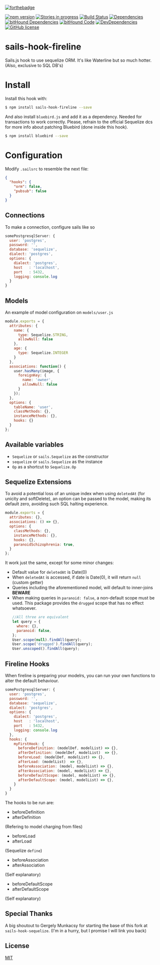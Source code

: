 [![forthebadge](http://forthebadge.com/images/badges/built-by-codebabes.svg)](https://jaque.me/)

[![npm version](https://badge.fury.io/js/sails-hook-fireline.svg)](http://badge.fury.io/js/sails-hook-fireline)
[![Stories in progress](https://img.shields.io/waffle/label/malpercio/sails-hook-fireline/in%20progress.svg)](https://waffle.io/malpercio/sails-hook-fireline)
[![Build Status](https://travis-ci.org/malpercio/sails-hook-fireline.svg?branch=master)](https://travis-ci.org/malpercio/sails-hook-fireline)
[![Dependencies](https://david-dm.org/malpercio/sails-hook-fireline.svg)](https://travis-ci.org/malpercio/sails-hook-fireline)
[![bitHound Dependencies](https://www.bithound.io/github/malpercio/sails-hook-fireline/badges/dependencies.svg)](https://www.bithound.io/github/malpercio/sails-hook-fireline/master/dependencies/npm)
[![bitHound Code](https://www.bithound.io/github/malpercio/sails-hook-fireline/badges/code.svg)](https://www.bithound.io/github/malpercio/sails-hook-fireline)
[![DevDependencies](https://david-dm.org/malpercio/sails-hook-fireline/dev-status.svg)](https://david-dm.org/malpercio/sails-hook-fireline)
[![GitHub license](https://img.shields.io/badge/license-MIT-blue.svg)](https://raw.githubusercontent.com/malpercio/sails-hook-fireline/master/LICENSE)


# sails-hook-fireline
Sails.js hook to use sequelize ORM.
It's like Waterline but so much hotter. (Also, exclusive to SQL DB's)


# Install

Install this hook with:

```bash
$ npm install sails-hook-fireline --save
```

And also install `bluebird.js` and add it as a dependency.
Needed for transactions to work correctly. Please, refrain to the official
Sequelize dcs for more info about patching Bluebird (done inside this hook).

```bash
$ npm install bluebird --save
```

# Configuration

Modify `.sailsrc` to resemble the next file:
```json
{
  "hooks": {
    "orm": false,
    "pubsub": false
  }
}
```

## Connections
To make a connection, configure sails like so
```javascript
somePostgresqlServer: {
  user: 'postgres',
  password: '',
  database: 'sequelize',
  dialect: 'postgres',
  options: {
    dialect: 'postgres',
    host   : 'localhost',
    port   : 5432,
    logging: console.log
  }
}
```

## Models
An example of model configuration on `models/user.js`
```javascript
module.exports = {
  attributes: {
    name: {
      type: Sequelize.STRING,
      allowNull: false
    },
    age: {
      type: Sequelize.INTEGER
    }
  },
  associations: function() {
    user.hasMany(image, {
      foreignKey: {
        name: 'owner',
        allowNull: false
      }
    });
  },
  options: {
    tableName: 'user',
    classMethods: {},
    instanceMethods: {},
    hooks: {}
  }
};
```

## Available variables

* `Sequelize` or `sails.Sequelize` as the constructor
* `sequelize` or `sails.Sequelize` as the instance
* `Op` as a shortcut to `Sequelize.Op`

## Sequelize Extensions
To avoid a potential loss of an unique index when using `deletedAt` (for unicity and softDelete),
an option can be passed to the model, making its default zero, avoiding such SQL halting experience.

```javascript
module.exports = {
  attributes: {},
  associations: () => {},
  options: {
    classMethods: {},
    instanceMethods: {},
    hooks: {},
    paranoidSchizophrenia: true,
  }
};
```
It work just the same, except for some minor changes:
* Default value for `deletedAt` is Date(0)
* When `deletedAt` is accessed, if date is Date(0), it will return `null` (custom getter)
* Queries including the aforementioned model, will default to inner-joins **BEWARE**
* When making queries in `paranoid: false`, a non-default scope must be used.
  This package provides the `drugged` scope that has no effect whatsoever.
  ```js
  //All three are equivalent
  let query = {
    where: {},
    paranoid: false,
  };
  User.scope(null).findAll(query);
  User.scope('drugged').findAll(query);
  User.unscoped().findAll(query);

  ```
## Fireline Hooks
When fireline is preparing your modelrs, you can run your own functions to alter the default behaviour.

```javascript
somePostgresqlServer: {
  user: 'postgres',
  password: '',
  database: 'sequelize',
  dialect: 'postgres',
  options: {
    dialect: 'postgres',
    host   : 'localhost',
    port   : 5432,
    logging: console.log
  },
  hooks: {
    myFirstHook: {
      beforeDefinition: (modelDef, modelList) => {},
      afterDefinition: (modelDef, modelList)  => {},
      beforeLoad: (modelDef, modelList) => {},
      afterLoad: (modelList)  => {},
      beforeAssociation: (model, modelList) => {},
      afterAssociation: (model, modelList) => {},
      beforeDefaultScope: (model, modelList) => {},
      afterDefaultScope: (model, modelList) => {},
    }
  }
}
```

The hooks to be run are:

* beforeDefinition
* afterDefinition

(Refering to model charging from files)

* beforeLoad
* afterLoad

(Sequelize `define`)


* beforeAssociation
* afterAssociation

(Self explanatory)


* beforeDefaultScope
* afterDefaultScope

(Self explanatory)

## Special Thanks
A big shoutout to Gergely Munkacsy for starting the base of this fork at `sails-hook-sequelize`.
(I'm in a hurry, but I promise I will link you back)

## License
[MIT](./LICENSE)
